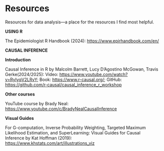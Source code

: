 # Resources
Resources for data analysis—a place for the resources I find most helpful.

**USING R**

The Epidemiologist R Handbook (2024): https://www.epirhandbook.com/en/

**CAUSAL INFERENCE**

**Introduction**

Causal Inference in R by Malcolm Barrett, Lucy D’Agostino McGowan, Travis Gerke(2024/2025): Video: https://www.youtube.com/watch?v=RyIyqV2LRvY; Book: https://www.r-causal.org/; GitHub: https://github.com/r-causal/causal_inference_r_workshop

**Other courses**

YouTube course by Brady Neal: https://www.youtube.com/c/BradyNealCausalInference

**Visual Guides**

For G-computation, Inverse Probability Weighting, Targeted Maximum Likelihood Estimation, and SuperLearning:
Visual Guides for Causal Inference by Kat Hoffman (2019): https://www.khstats.com/art/illustrations_viz
